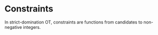 # Constraints

In strict-domination OT, constraints are functions from candidates to non-negative integers. 